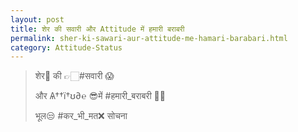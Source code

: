 ```yaml
---
layout: post
title: शेर की सवारी और Attitude में हमारी बराबरी
permalink: sher-ki-sawari-aur-attitude-me-hamari-barabari.html
category: Attitude-Status
---
```

> शेर🦁 की 👉🏻#सवारी 😱
> 
> और Ѧ††ї†ʊ∂℮ 😎में #हमारी_बराबरी 💪🏻
> 
> भूल😒 #कर_भी_मत❌ सोचना
